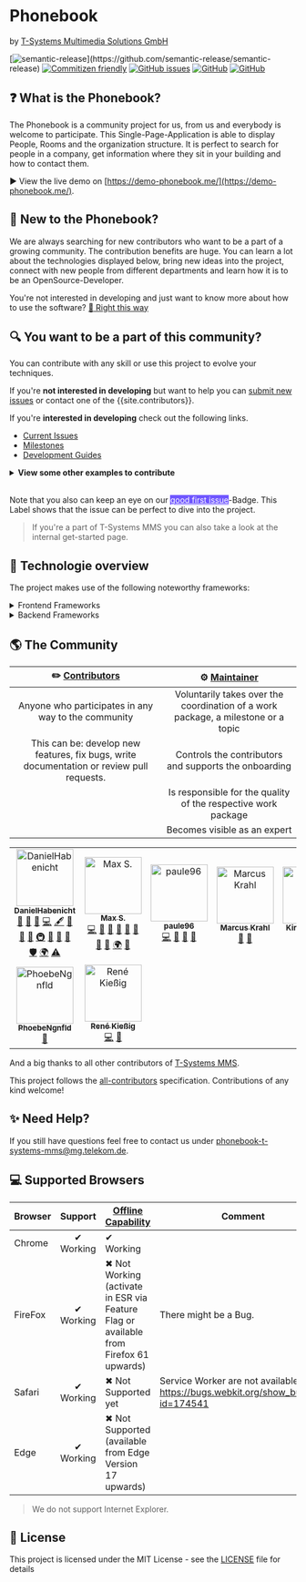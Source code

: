# **Phonebook**
by [T-Systems Multimedia Solutions GmbH](https://www.t-systems-mms.com/)

[![semantic-release](https://img.shields.io/badge/%20%20%F0%9F%93%A6%F0%9F%9A%80-semantic--release-e10079.svg?)](https://github.com/semantic-release/semantic-release) [![Commitizen friendly](https://img.shields.io/badge/commitizen-friendly-brightgreen.svg)](http://commitizen.github.io/cz-cli/) [![GitHub issues](https://img.shields.io/github/issues/T-Systems-MMS/phonebook.svg?style=popout)](https://github.com/T-Systems-MMS/phonebook/issues) [![GitHub](https://img.shields.io/github/license/T-Systems-MMS/phonebook.svg)](https://github.com/T-Systems-MMS/phonebook/blob/master/LICENSE) [![GitHub](https://img.shields.io/badge/Documentation-GitHub--Pages-blueviolet.svg)](https://t-systems-mms.github.io/phonebook/)
  

## **:question: What is the Phonebook?**

The Phonebook is a community project for us, from us and everybody is welcome to participate.
This Single-Page-Application is able to display People, Rooms and the organization structure. It is perfect to search for people in a company, get information where they sit in your building and how to contact them.

:arrow_forward: View the live demo on [https://demo-phonebook.me/](https://demo-phonebook.me/).

## **:wave: New to the Phonebook?**
We are always searching for new contributors who want to be a part of a growing community. The contribution benefits are huge. You can learn a lot about the technologies displayed below, bring new ideas into the project, connect with new people from different departments and learn how it is to be an OpenSource-Developer.

You're not interested in developing and just want to know more about how to use the software? [:beginner: Right this way](https://t-systems-mms.github.io/phonebook/pages/user-docs/)

## **:mag: You want to be a part of this community?**

You can contribute with any skill or use this project to evolve your techniques.

If you're **not interested in developing** but want to help you can [submit new issues](https://github.com/T-Systems-MMS/phonebook/issues/new/choose) or contact one of the {{site.contributors}}.

If you're **interested in developing** check out the following links.
  * [Current Issues](https://github.com/T-Systems-MMS/phonebook/issues/)
  * [Milestones](https://github.com/T-Systems-MMS/phonebook/milestones) 
  * [Development Guides](https://t-systems-mms.github.io/phonebook/pages/development-guides/)

<details>
  <summary><b>View some other examples to contribute</b></summary>
<ul>
    <li>Review Pull Requests</li>
    <li>Test the Application and suggest new enhancements or report new bugs</li>
    <li>Design a cool Phonebook-Logo</li>
    <li>Develop a new User-Centered Design</li>
    <li>Provide Accessibility</li>
    <li>Write a User-Guide</li>
</ul>
</details><br>

Note that you also can keep an eye on our <a class="d-inline-block v-align-text-top" style="background-color: #7057ff; color: #ffffff" title="Good for newcomers" href="https://github.com/T-Systems-MMS/phonebook/issues?q=is%3Aissue+is%3Aopen+label%3A%22good+first+issue%22" target="_blank">good first issue</a>-Badge. This Label shows that the issue can be perfect to dive into the project.

> If you're a part of T-Systems MMS you can also take a look at the internal get-started page.

## **:electric_plug: Technologie overview**
The project makes use of the following noteworthy frameworks:

<details>
<summary>Frontend Frameworks</summary>
<ul>
  <li><a href="https://angular.io/" target="_blank">Angular</a>: The popular JavaScript framework is the base of this application. We also use the Angular routing for navigation to different views.</li>
  <li><a href="https://github.com/angular/angular-cli/" target="_blank">Angular CLI</a>:  Makes development and the build process of the application much easier. It encapsulates the Webpack build configuration and provides some reasonable conventions to follow instead. The CLI also provides some convenient commands to generate new components, services, etc.</li>
  <li><a href="https://material.angular.io/" target="_blank">Angular Material</a>: Provides components to build an application with Google's Material design. We use it as a basis for our graphical layout.</li>
</ul>
</details>
<details>
<summary>Backend Frameworks</summary>
<ul>
  <li><a href="https://traefik.io/" target="_blank">Traefik</a></li>
  <li><a href="https://www.nginx.com/" target="_blank">Nginx</a></li>
  <li><a href="https://www.docker.com/" target="_blank">Docker</a></li>
</ul>
</details>

## :earth_americas: **The Community**

| :pencil2: [Contributors ](https://github.com/T-Systems-MMS/phonebook/graphs/contributors ) | :gear: [Maintainer ](https://github.com/T-Systems-MMS/phonebook/blob/master/.github/CODEOWNERS ) |
| :----------------------------------------------------------------------------------------: | :----------------------------------------------------------------------------------------------: |
|                    Anyone who participates in any way to the community                     |        Voluntarily takes over the coordination of a work package, a milestone or a topic         |
| This can be: develop new features, fix bugs, write documentation or review pull requests.  |                      Controls the contributors and supports the onboarding                       |
|                                                                                            |                  Is responsible for the quality of the respective work package                   |
|                                                                                            |                                   Becomes visible as an expert                                   |

<!-- ALL-CONTRIBUTORS-LIST:START - Do not remove or modify this section -->
<!-- prettier-ignore -->
<table>
  <tr>
    <td align="center"><a href="https://danielhabenicht.github.io/"><img src="https://avatars3.githubusercontent.com/u/13590797?v=4" width="100px;" alt="DanielHabenicht"/><br /><sub><b>DanielHabenicht</b></sub></a><br /><a href="#question-DanielHabenicht" title="Answering Questions">💬</a> <a href="https://github.com/T-Systems-MMS/phonebook/issues?q=author%3ADanielHabenicht" title="Bug reports">🐛</a> <a href="#blog-DanielHabenicht" title="Blogposts">📝</a> <a href="https://github.com/T-Systems-MMS/phonebook/commits?author=DanielHabenicht" title="Code">💻</a> <a href="#content-DanielHabenicht" title="Content">🖋</a> <a href="https://github.com/T-Systems-MMS/phonebook/commits?author=DanielHabenicht" title="Documentation">📖</a> <a href="#design-DanielHabenicht" title="Design">🎨</a> <a href="#ideas-DanielHabenicht" title="Ideas, Planning, & Feedback">🤔</a> <a href="#infra-DanielHabenicht" title="Infrastructure (Hosting, Build-Tools, etc)">🚇</a> <a href="#maintenance-DanielHabenicht" title="Maintenance">🚧</a> <a href="#projectManagement-DanielHabenicht" title="Project Management">📆</a> <a href="#review-DanielHabenicht" title="Reviewed Pull Requests">👀</a> <a href="#security-DanielHabenicht" title="Security">🛡️</a> <a href="#translation-DanielHabenicht" title="Translation">🌍</a> <a href="https://github.com/T-Systems-MMS/phonebook/commits?author=DanielHabenicht" title="Tests">⚠️</a></td>
    <td align="center"><a href="https://github.com/mschwrdtnr"><img src="https://avatars1.githubusercontent.com/u/39745446?v=4" width="100px;" alt="Max S."/><br /><sub><b>Max S.</b></sub></a><br /><a href="https://github.com/T-Systems-MMS/phonebook/commits?author=mschwrdtnr" title="Code">💻</a> <a href="https://github.com/T-Systems-MMS/phonebook/issues?q=author%3Amschwrdtnr" title="Bug reports">🐛</a> <a href="#blog-mschwrdtnr" title="Blogposts">📝</a> <a href="https://github.com/T-Systems-MMS/phonebook/commits?author=mschwrdtnr" title="Documentation">📖</a> <a href="#ideas-mschwrdtnr" title="Ideas, Planning, & Feedback">🤔</a> <a href="#maintenance-mschwrdtnr" title="Maintenance">🚧</a> <a href="#projectManagement-mschwrdtnr" title="Project Management">📆</a> <a href="#review-mschwrdtnr" title="Reviewed Pull Requests">👀</a> <a href="#translation-mschwrdtnr" title="Translation">🌍</a> <a href="#question-mschwrdtnr" title="Answering Questions">💬</a></td>
    <td align="center"><a href="https://github.com/paule96"><img src="https://avatars1.githubusercontent.com/u/11291885?v=4" width="100px;" alt="paule96"/><br /><sub><b>paule96</b></sub></a><br /><a href="https://github.com/T-Systems-MMS/phonebook/commits?author=paule96" title="Code">💻</a> <a href="#ideas-paule96" title="Ideas, Planning, & Feedback">🤔</a> <a href="#maintenance-paule96" title="Maintenance">🚧</a> <a href="#review-paule96" title="Reviewed Pull Requests">👀</a></td>
    <td align="center"><a href="https://www.marcuskrahl.de"><img src="https://avatars0.githubusercontent.com/u/527426?v=4" width="100px;" alt="Marcus Krahl"/><br /><sub><b>Marcus Krahl</b></sub></a><br /><a href="#review-marcuskrahl" title="Reviewed Pull Requests">👀</a> <a href="#question-marcuskrahl" title="Answering Questions">💬</a></td>
    <td align="center"><a href="http://www.codez.one/"><img src="https://avatars1.githubusercontent.com/u/15778270?v=4" width="100px;" alt="Kirsten Kluge"/><br /><sub><b>Kirsten Kluge</b></sub></a><br /><a href="#question-kirkone" title="Answering Questions">💬</a> <a href="#review-kirkone" title="Reviewed Pull Requests">👀</a></td>
    <td align="center"><a href="https://github.com/GentleJames"><img src="https://avatars3.githubusercontent.com/u/53565550?v=4" width="100px;" alt="GentleJames"/><br /><sub><b>GentleJames</b></sub></a><br /><a href="https://github.com/T-Systems-MMS/phonebook/commits?author=GentleJames" title="Code">💻</a></td>
    <td align="center"><a href="https://github.com/J-C-O"><img src="https://avatars0.githubusercontent.com/u/47179422?v=4" width="100px;" alt="Julius T."/><br /><sub><b>Julius T.</b></sub></a><br /><a href="https://github.com/T-Systems-MMS/phonebook/commits?author=J-C-O" title="Code">💻</a></td>
  </tr>
  <tr>
    <td align="center"><a href="https://github.com/PhoebeNgnfld"><img src="https://avatars2.githubusercontent.com/u/54710033?v=4" width="100px;" alt="PhoebeNgnfld"/><br /><sub><b>PhoebeNgnfld</b></sub></a><br /><a href="https://github.com/T-Systems-MMS/phonebook/commits?author=PhoebeNgnfld" title="Documentation">📖</a></td>
    <td align="center"><a href="https://github.com/renkin"><img src="https://avatars0.githubusercontent.com/u/12253492?v=4" width="100px;" alt="René Kießig"/><br /><sub><b>René Kießig</b></sub></a><br /><a href="https://github.com/T-Systems-MMS/phonebook/commits?author=renkin" title="Code">💻</a> <a href="#ideas-renkin" title="Ideas, Planning, & Feedback">🤔</a></td>
  </tr>
</table>

<!-- ALL-CONTRIBUTORS-LIST:END -->
And a big thanks to all other contributors of [T-Systems MMS](https://github.com/T-Systems-MMS).

This project follows the [all-contributors](https://github.com/all-contributors/all-contributors) specification. Contributions of any kind welcome!

## **:sparkles: Need Help?**
If you still have questions feel free to contact us under [phonebook-t-systems-mms@mg.telekom.de](mailto:phonebook-t-systems-mms@mg.telekom.de).

## **:computer: Supported Browsers**

| Browser |  Support  | [Offline Capability](https://caniuse.com/#feat=serviceworkers)                        | Comment                                                                              |
| ------- | :-------: | ------------------------------------------------------------------------------------- | ------------------------------------------------------------------------------------ |
| Chrome  | ✔ Working | ✔ Working                                                                             |                                                                                      |
| FireFox | ✔ Working | ✖ Not Working (activate in ESR via Feature Flag or available from Firefox 61 upwards) | There might be a Bug.                                                                |
| Safari  | ✔ Working | ✖ Not Supported yet                                                                   | Service Worker are not available yet: https://bugs.webkit.org/show_bug.cgi?id=174541 |
| Edge    | ✔ Working | ✖ Not Supported (available from Edge Version 17 upwards)                              |                                                                                      |

> We do not support Internet Explorer.

## **:page_with_curl: License**

This project is licensed under the MIT License - see the [LICENSE](LICENSE) file for details
